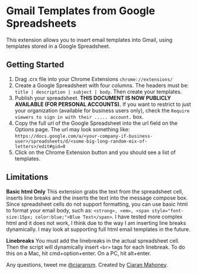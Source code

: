 # Gmail Templates from Google Spreadsheets

This extension allows you to insert email templates into Gmail, using templates stored in a Google Spreadsheet.

## Getting Started

1. Drag .crx file into your Chrome Extensions `chrome://extensions/`
2. Create a Google Spreadsheet with four columns. The headers must be: `title | description | subject | body`. Then create your templates.
3. Publish your spreadsheet. **THIS DOCUMENT IS NOW PUBLICLY AVAILABLE (FOR PERSONAL ACCOUNTS).** If you want to restrict to just your organization (available for business users only), check the `Require viewers to sign in with their ..... account.` box.
4. Copy the full url of the Google Spreadsheet into the url field on the Options page. The url may look something like: `https://docs.google.com/a/<your-company-if-business-user>/spreadsheets/d/<some-big-long-random-mix-of-letters>/edit#gid=0`
5. Click on the Chrome Extension button and you should see a list of templates.

## Limitations

**Basic html Only**
This extension grabs the text from the spreadsheet cell, inserts line breaks and the inserts the text into the message compose box. Since spreadsheet cells do not support formatting, you can use basic html to format your email body, such as: `<strong>, <em>, <span style="font-size:15px; color:blue;">Blue Text</span>`. I have tested more complex html and it does not work, I think due to the way I am inserting line breaks dynamically. I may look at supporting full html email templates in the future.

**Linebreaks**
You must add the linebreaks in the actual spreadsheet cell. Then the script will dynamically insert `<br>` tags for each linebreak. To do this on a Mac, hit cmd+option+enter. On a PC, hit alt+enter.

Any questions, tweet me [@ciaransm](https://twitter.com/ciaransm).
Created by [Ciaran Mahoney](http://ciaranmahoney.me). 




